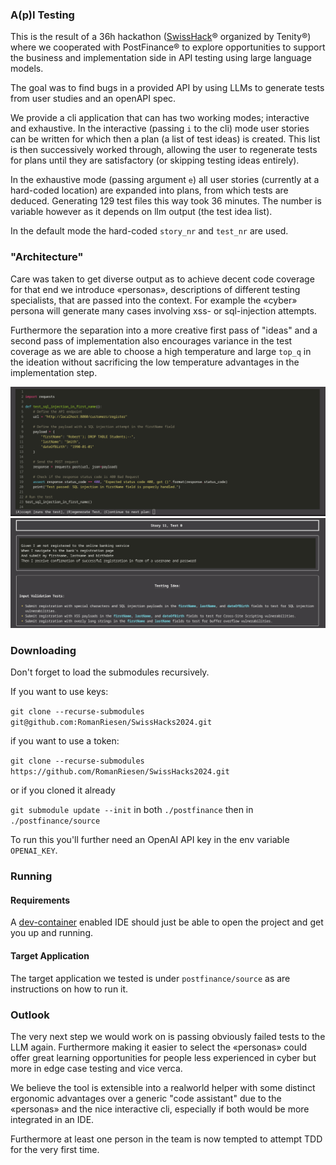 ### A(p)I Testing

This is the result of a 36h hackathon ([SwissHack](https://www.swisshacks.com/)® organized by Tenity®) where we cooperated with PostFinance® to explore opportunities to support the business and implementation side in API testing using large language models.

The goal was to find bugs in a provided API by using LLMs to generate tests from user studies and an openAPI spec.

We provide a cli application that can has two working modes; interactive and exhaustive. In the interactive (passing `i` to the cli) mode user stories can be written for which then a plan (a list of test ideas) is created. This list is then successively worked through, allowing the user to regenerate tests for plans until they are satisfactory (or skipping testing ideas entirely).

In the exhaustive mode (passing argument `e`) all user stories (currently at a hard-coded location) are expanded into plans, from which tests are deduced.
Generating 129 test files this way took 36 minutes. The number is variable however as it depends on llm output (the test idea list).

In the default mode the hard-coded `story_nr` and `test_nr` are used.

### "Architecture"

Care was taken to get diverse output as to achieve decent code coverage for that end we introduce «personas», descriptions of different testing specialists, that are passed into the context. For example the «cyber» persona will generate many cases involving xss- or sql-injection attempts.

Furthermore the separation into a more creative first pass of "ideas" and a second pass of implementation also encourages variance in the test coverage as we are able to choose a high temperature and large `top_q` in the ideation without sacrificing the low temperature advantages in the implementation step.

![Test Review View](img/test_review.png)
![Testing Idea View](img/testing_idea.png)

### Downloading

Don't forget to load the submodules recursively.

If you want to use keys:

`git clone --recurse-submodules git@github.com:RomanRiesen/SwissHacks2024.git`

if you want to use a token:

`git clone --recurse-submodules https://github.com/RomanRiesen/SwissHacks2024.git`

or if you cloned it already

`git submodule update --init` in both `./postfinance` then in `./postfinance/source`

To run this you'll further need an OpenAI API key in the env variable `OPENAI_KEY`.

### Running

#### Requirements

A [dev-container](https://code.visualstudio.com/docs/devcontainers/containers) enabled IDE should just be able to open the project and get you up and running.

#### Target Application

The target application we tested is under `postfinance/source` as are instructions on how to run it.

### Outlook

The very next step we would work on is passing obviously failed tests to the LLM again. Furthermore making it easier to select the «personas» could offer great learning opportunities for people less experienced in cyber but more in edge case testing and vice verca.

We believe the tool is extensible into a realworld helper with some distinct ergonomic advantages over a generic "code assistant" due to the «personas» and the nice interactive cli, especially if both would be more integrated in an IDE.

Furthermore at least one person in the team is now tempted to attempt TDD for the very first time.
